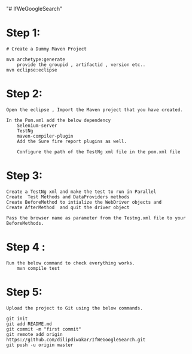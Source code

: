 "# IfWeGoogleSearch" 

Step 1: 
========
	# Create a Dummy Maven Project

	mvn archetype:generate
		provide the groupid , artifactid , version etc..
	mvn eclipse:eclipse

Step 2:
=======
	Open the eclipse , Import the Maven project that you have created.

	In the Pom.xml add the below dependency 
		Selenium-server
		TestNg
		maven-compiler-plugin
		Add the Sure fire report plugins as well.

		Configure the path of the TestNg xml file in the pom.xml file

Step 3:
======
    Create a TestNg xml and make the test to run in Parallel
    Create  Test Methods and DataProviders methods
    Create BeforeMethod to intialize the WebDriver objects and 
    Create AfterMethod  and quit the driver object
    
    Pass the browser name as parameter from the Testng.xml file to your BeforeMethods.
    
Step 4 :
=======
	Run the below command to check everything works.
		mvn compile test
		
Step 5:
=======
	Upload the project to Git using the below commands.
	
	git init
	git add README.md
	git commit -m "first commit"
	git remote add origin https://github.com/dilipdiwakar/IfWeGoogleSearch.git
	git push -u origin master